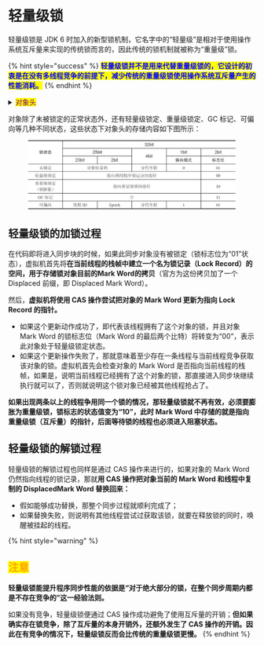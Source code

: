 # 轻量级锁

轻量级锁是 JDK 6 时加入的新型锁机制，它名字中的“轻量级”是相对于使用操作系统互斥量来实现的传统锁而言的，因此传统的锁机制就被称为“重量级”锁。

{% hint style="success" %}
<mark style="color:blue;">**轻量级锁并不是用来代替重量级锁的，它设计的初衷是在没有多线程竞争的前提下，减少传统的重量级锁使用操作系统互斥量产生的性能消耗。**</mark>
{% endhint %}

<details>

<summary><mark style="color:purple;">对象头</mark></summary>

HotSpot 虚拟机的对象头（Object Header）分为两部分：

* 第一部分用于存储对象自身的运行时数据，如哈希码（HashCode）、GC 分代年龄（Generational GC Age）等。这部分数据的长度在 32 位和 64 位的 Java 虚拟机中分别会占用 32 个或 64 个比特，官方称它为“**Mark Word**”。**这部分是实现轻量级锁和偏向锁的关键。**
* 另外一部分用于存储指向方法区对象类型数据的指针，如果是数组对象，还会有一个额外的部分用于存储数组长度。

由于对象头信息是与对象自身定义的数据无关的额外存储成本，考虑到 Java 虚拟机的空间使用效率，**Mark Word 被设计成一个非固定的动态数据结构**，以便在极小的空间内存储尽量多的信息。**它会根据对象的状态复用自己的存储空间**。例如在 32 位的HotSpot虚拟机中，对象未被锁定的状态下，Mark Word 的 32 个比特空间里的 25 个比特将用于存储对象哈希码，4 个比特用于存储对象分代年龄，2 个比特用于存储锁标志位，还有 1 个比特固定为 0（这表示未进入偏向模式）。

</details>

对象除了未被锁定的正常状态外，还有轻量级锁定、重量级锁定、GC 标记、可偏向等几种不同状态，这些状态下对象头的存储内容如下图所示：

<figure><img src="../../.gitbook/assets/image.png" alt=""><figcaption></figcaption></figure>

## 轻量级锁的加锁过程

在代码即将进入同步块的时候，如果此同步对象没有被锁定（锁标志位为“01”状态），虚拟机首先将**在当前线程的栈帧中建立一个名为锁记录（Lock Record）的空间，用于存储锁对象目前的Mark Word的拷贝**（官方为这份拷贝加了一个 Displaced 前缀，即 Displaced Mark Word）。

然后，**虚拟机将使用 CAS 操作尝试把对象的 Mark Word 更新为指向 Lock Record 的指针。**

* 如果这个更新动作成功了，即代表该线程拥有了这个对象的锁，并且对象 Mark Word 的锁标志位（Mark Word 的最后两个比特）将转变为“00”，表示此对象处于轻量级锁定状态。
* 如果这个更新操作失败了，那就意味着至少存在一条线程与当前线程竞争获取该对象的锁。虚拟机首先会检查对象的 Mark Word 是否指向当前线程的栈帧，如果是，说明当前线程已经拥有了这个对象的锁，那直接进入同步块继续执行就可以了，否则就说明这个锁对象已经被其他线程抢占了。

**如果出现两条以上的线程争用同一个锁的情况，那轻量级锁就不再有效，必须要膨胀为重量级锁，锁标志的状态值变为“10”，此时 Mark Word 中存储的就是指向重量级锁（互斥量）的指针，后面等待锁的线程也必须进入阻塞状态。**

## 轻量级锁的解锁过程

轻量级锁的解锁过程也同样是通过 CAS 操作来进行的，如果对象的 Mark Word 仍然指向线程的锁记录，那就**用 CAS 操作把对象当前的 Mark Word 和线程中复制的 DisplacedMark Word 替换回来：**

* 假如能够成功替换，那整个同步过程就顺利完成了；
* 如果替换失败，则说明有其他线程尝试过获取该锁，就要在释放锁的同时，唤醒被挂起的线程。

{% hint style="warning" %}
## <mark style="color:orange;">注意</mark>

**轻量级锁能提升程序同步性能的依据是“对于绝大部分的锁，在整个同步周期内都是不存在竞争的”这一经验法则。**

如果没有竞争，轻量级锁便通过 CAS 操作成功避免了使用互斥量的开销；**但如果确实存在锁竞争，除了互斥量的本身开销外，还额外发生了 CAS 操作的开销。因此在有竞争的情况下，轻量级锁反而会比传统的重量级锁更慢。**
{% endhint %}
